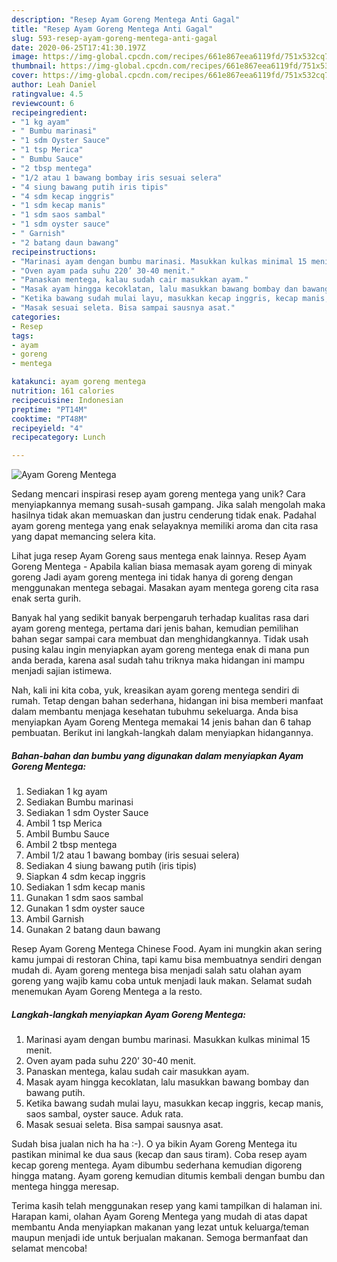 ```yaml
---
description: "Resep Ayam Goreng Mentega Anti Gagal"
title: "Resep Ayam Goreng Mentega Anti Gagal"
slug: 593-resep-ayam-goreng-mentega-anti-gagal
date: 2020-06-25T17:41:30.197Z
image: https://img-global.cpcdn.com/recipes/661e867eea6119fd/751x532cq70/ayam-goreng-mentega-foto-resep-utama.jpg
thumbnail: https://img-global.cpcdn.com/recipes/661e867eea6119fd/751x532cq70/ayam-goreng-mentega-foto-resep-utama.jpg
cover: https://img-global.cpcdn.com/recipes/661e867eea6119fd/751x532cq70/ayam-goreng-mentega-foto-resep-utama.jpg
author: Leah Daniel
ratingvalue: 4.5
reviewcount: 6
recipeingredient:
- "1 kg ayam"
- " Bumbu marinasi"
- "1 sdm Oyster Sauce"
- "1 tsp Merica"
- " Bumbu Sauce"
- "2 tbsp mentega"
- "1/2 atau 1 bawang bombay iris sesuai selera"
- "4 siung bawang putih iris tipis"
- "4 sdm kecap inggris"
- "1 sdm kecap manis"
- "1 sdm saos sambal"
- "1 sdm oyster sauce"
- " Garnish"
- "2 batang daun bawang"
recipeinstructions:
- "Marinasi ayam dengan bumbu marinasi. Masukkan kulkas minimal 15 menit."
- "Oven ayam pada suhu 220’ 30-40 menit."
- "Panaskan mentega, kalau sudah cair masukkan ayam."
- "Masak ayam hingga kecoklatan, lalu masukkan bawang bombay dan bawang putih."
- "Ketika bawang sudah mulai layu, masukkan kecap inggris, kecap manis, saos sambal, oyster sauce. Aduk rata."
- "Masak sesuai seleta. Bisa sampai sausnya asat."
categories:
- Resep
tags:
- ayam
- goreng
- mentega

katakunci: ayam goreng mentega 
nutrition: 161 calories
recipecuisine: Indonesian
preptime: "PT14M"
cooktime: "PT48M"
recipeyield: "4"
recipecategory: Lunch

---
```



![Ayam Goreng Mentega](https://img-global.cpcdn.com/recipes/661e867eea6119fd/751x532cq70/ayam-goreng-mentega-foto-resep-utama.jpg)

Sedang mencari inspirasi resep ayam goreng mentega yang unik? Cara menyiapkannya memang susah-susah gampang. Jika salah mengolah maka hasilnya tidak akan memuaskan dan justru cenderung tidak enak. Padahal ayam goreng mentega yang enak selayaknya memiliki aroma dan cita rasa yang dapat memancing selera kita.

Lihat juga resep Ayam Goreng saus mentega enak lainnya. Resep Ayam Goreng Mentega - Apabila kalian biasa memasak ayam goreng di minyak goreng Jadi ayam goreng mentega ini tidak hanya di goreng dengan menggunakan mentega sebagai. Masakan ayam mentega goreng cita rasa enak serta gurih.

Banyak hal yang sedikit banyak berpengaruh terhadap kualitas rasa dari ayam goreng mentega, pertama dari jenis bahan, kemudian pemilihan bahan segar sampai cara membuat dan menghidangkannya. Tidak usah pusing kalau ingin menyiapkan ayam goreng mentega enak di mana pun anda berada, karena asal sudah tahu triknya maka hidangan ini mampu menjadi sajian istimewa.


Nah, kali ini kita coba, yuk, kreasikan ayam goreng mentega sendiri di rumah. Tetap dengan bahan sederhana, hidangan ini bisa memberi manfaat dalam membantu menjaga kesehatan tubuhmu sekeluarga. Anda bisa menyiapkan Ayam Goreng Mentega memakai 14 jenis bahan dan 6 tahap pembuatan. Berikut ini langkah-langkah dalam menyiapkan hidangannya.

<!--inarticleads1-->

##### Bahan-bahan dan bumbu yang digunakan dalam menyiapkan Ayam Goreng Mentega:

1. Sediakan 1 kg ayam
1. Sediakan  Bumbu marinasi
1. Sediakan 1 sdm Oyster Sauce
1. Ambil 1 tsp Merica
1. Ambil  Bumbu Sauce
1. Ambil 2 tbsp mentega
1. Ambil 1/2 atau 1 bawang bombay (iris sesuai selera)
1. Sediakan 4 siung bawang putih (iris tipis)
1. Siapkan 4 sdm kecap inggris
1. Sediakan 1 sdm kecap manis
1. Gunakan 1 sdm saos sambal
1. Gunakan 1 sdm oyster sauce
1. Ambil  Garnish
1. Gunakan 2 batang daun bawang


Resep Ayam Goreng Mentega Chinese Food. Ayam ini mungkin akan sering kamu jumpai di restoran China, tapi kamu bisa membuatnya sendiri dengan mudah di. Ayam goreng mentega bisa menjadi salah satu olahan ayam goreng yang wajib kamu coba untuk menjadi lauk makan. Selamat sudah menemukan Ayam Goreng Mentega a la resto. 

<!--inarticleads2-->

##### Langkah-langkah menyiapkan Ayam Goreng Mentega:

1. Marinasi ayam dengan bumbu marinasi. Masukkan kulkas minimal 15 menit.
1. Oven ayam pada suhu 220’ 30-40 menit.
1. Panaskan mentega, kalau sudah cair masukkan ayam.
1. Masak ayam hingga kecoklatan, lalu masukkan bawang bombay dan bawang putih.
1. Ketika bawang sudah mulai layu, masukkan kecap inggris, kecap manis, saos sambal, oyster sauce. Aduk rata.
1. Masak sesuai seleta. Bisa sampai sausnya asat.


Sudah bisa jualan nich ha ha :-). O ya bikin Ayam Goreng Mentega itu pastikan minimal ke dua saus (kecap dan saus tiram). Coba resep ayam kecap goreng mentega. Ayam dibumbu sederhana kemudian digoreng hingga matang. Ayam goreng kemudian ditumis kembali dengan bumbu dan mentega hingga meresap. 

Terima kasih telah menggunakan resep yang kami tampilkan di halaman ini. Harapan kami, olahan Ayam Goreng Mentega yang mudah di atas dapat membantu Anda menyiapkan makanan yang lezat untuk keluarga/teman maupun menjadi ide untuk berjualan makanan. Semoga bermanfaat dan selamat mencoba!
